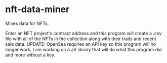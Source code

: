 # nft-data-miner

Mines data for NFTs.

Enter an NFT project's contract address and this program
will create a .csv file with all of the NFTs in the
collection along with their traits and recent sale data.
 UPDATE: OpenSea requires an API key so this program will no longer work. 
 I am working on a JS library that will do what this program did and more without a key.
